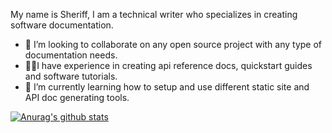 My name is Sheriff, I am a technical writer who specializes in creating software documentation. 

- 👯 I’m looking to collaborate on any open source project with any type of documentation needs.
- 🏋🏿‍I have experience in creating api reference docs, quickstart guides and software tutorials. 
- 🔭 I’m currently learning how to setup and use different static site and API doc generating tools.


[![Anurag's github stats](https://github-readme-stats.vercel.app/api?username=Quadrisheriff&show_icons=true&theme=radical)](https://github.com/anuraghazra/github-readme-stats)
<!--
**Quadrisheriff/QuadriSheriff** is a ✨ _special_ ✨ repository because its `README.md` (this file) appears on your GitHub profile.

Here are some ideas to get you started:

- 🔭 I’m currently working on ...
- 🌱 I’m currently learning ...
- 👯 I’m looking to collaborate on ...
- 🤔 I’m looking for help with ...
- 💬 Ask me about ...
- 📫 How to reach me: ...
- 😄 Pronouns: ...
- ⚡ Fun fact: ...
-->
